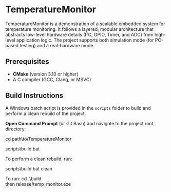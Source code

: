 # TemperatureMonitor

TemperatureMonitor is a demonstration of a scalable embedded system for temperature monitoring. 
It follows a layered, modular architecture that abstracts low-level hardware details (I²C, GPIO, Timer, and ADC) from high-level application logic. 
The project supports both simulation mode (for PC-based testing) and a real-hardware mode.


## Prerequisites

- **CMake** (version 3.10 or higher)
- A C compiler (GCC, Clang, or MSVC)

## Build Instructions
A Windows batch script is provided in the `scripts` folder to build and perform a clean rebuild of the project.

**Open Command Prompt** (or Git Bash) and navigate to the project root directory:

   cd path\to\TemperatureMonitor
   
   scripts\build.bat

   To perform a clean rebuild, run:

   scripts\build.bat clean

   To run:
   cd .\build\
   then
   release/temp_monitor.exe





